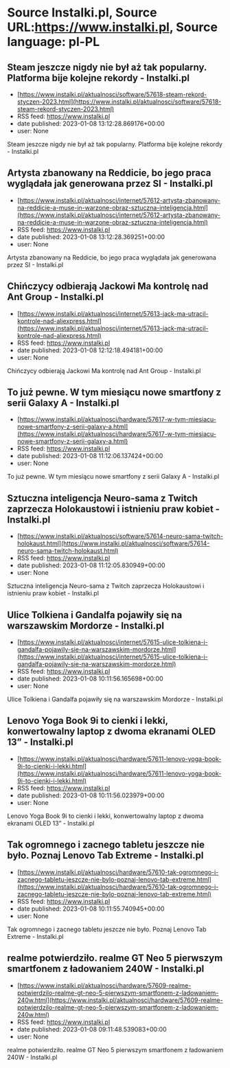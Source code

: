 # Source Instalki.pl, Source URL:https://www.instalki.pl, Source language: pl-PL

## Steam jeszcze nigdy nie był aż tak popularny. Platforma bije kolejne rekordy - Instalki.pl
 - [https://www.instalki.pl/aktualnosci/software/57618-steam-rekord-styczen-2023.html](https://www.instalki.pl/aktualnosci/software/57618-steam-rekord-styczen-2023.html)
 - RSS feed: https://www.instalki.pl
 - date published: 2023-01-08 13:12:28.869176+00:00
 - user: None

Steam jeszcze nigdy nie był aż tak popularny. Platforma bije kolejne rekordy - Instalki.pl

## Artysta zbanowany na Reddicie, bo jego praca wyglądała jak generowana przez SI - Instalki.pl
 - [https://www.instalki.pl/aktualnosci/internet/57612-artysta-zbanowany-na-reddicie-a-muse-in-warzone-obraz-sztuczna-inteligencja.html](https://www.instalki.pl/aktualnosci/internet/57612-artysta-zbanowany-na-reddicie-a-muse-in-warzone-obraz-sztuczna-inteligencja.html)
 - RSS feed: https://www.instalki.pl
 - date published: 2023-01-08 13:12:28.369251+00:00
 - user: None

Artysta zbanowany na Reddicie, bo jego praca wyglądała jak generowana przez SI - Instalki.pl

## Chińczycy odbierają Jackowi Ma kontrolę nad Ant Group - Instalki.pl
 - [https://www.instalki.pl/aktualnosci/internet/57613-jack-ma-utracil-kontrole-nad-aliexpress.html](https://www.instalki.pl/aktualnosci/internet/57613-jack-ma-utracil-kontrole-nad-aliexpress.html)
 - RSS feed: https://www.instalki.pl
 - date published: 2023-01-08 12:12:18.494181+00:00
 - user: None

Chińczycy odbierają Jackowi Ma kontrolę nad Ant Group - Instalki.pl

## To już pewne. W tym miesiącu nowe smartfony z serii Galaxy A - Instalki.pl
 - [https://www.instalki.pl/aktualnosci/hardware/57617-w-tym-miesiacu-nowe-smartfony-z-serii-galaxy-a.html](https://www.instalki.pl/aktualnosci/hardware/57617-w-tym-miesiacu-nowe-smartfony-z-serii-galaxy-a.html)
 - RSS feed: https://www.instalki.pl
 - date published: 2023-01-08 11:12:06.137424+00:00
 - user: None

To już pewne. W tym miesiącu nowe smartfony z serii Galaxy A - Instalki.pl

## Sztuczna inteligencja Neuro-sama z Twitch zaprzecza Holokaustowi i istnieniu praw kobiet - Instalki.pl
 - [https://www.instalki.pl/aktualnosci/software/57614-neuro-sama-twitch-holokaust.html](https://www.instalki.pl/aktualnosci/software/57614-neuro-sama-twitch-holokaust.html)
 - RSS feed: https://www.instalki.pl
 - date published: 2023-01-08 11:12:05.830949+00:00
 - user: None

Sztuczna inteligencja Neuro-sama z Twitch zaprzecza Holokaustowi i istnieniu praw kobiet - Instalki.pl

## Ulice Tolkiena i Gandalfa pojawiły się na warszawskim Mordorze - Instalki.pl
 - [https://www.instalki.pl/aktualnosci/internet/57615-ulice-tolkiena-i-gandalfa-pojawily-sie-na-warszawskim-mordorze.html](https://www.instalki.pl/aktualnosci/internet/57615-ulice-tolkiena-i-gandalfa-pojawily-sie-na-warszawskim-mordorze.html)
 - RSS feed: https://www.instalki.pl
 - date published: 2023-01-08 10:11:56.165698+00:00
 - user: None

Ulice Tolkiena i Gandalfa pojawiły się na warszawskim Mordorze - Instalki.pl

## Lenovo Yoga Book 9i to cienki i lekki, konwertowalny laptop z dwoma ekranami OLED 13” - Instalki.pl
 - [https://www.instalki.pl/aktualnosci/hardware/57611-lenovo-yoga-book-9i-to-cienki-i-lekki.html](https://www.instalki.pl/aktualnosci/hardware/57611-lenovo-yoga-book-9i-to-cienki-i-lekki.html)
 - RSS feed: https://www.instalki.pl
 - date published: 2023-01-08 10:11:56.023979+00:00
 - user: None

Lenovo Yoga Book 9i to cienki i lekki, konwertowalny laptop z dwoma ekranami OLED 13” - Instalki.pl

## Tak ogromnego i zacnego tabletu jeszcze nie było. Poznaj Lenovo Tab Extreme - Instalki.pl
 - [https://www.instalki.pl/aktualnosci/hardware/57610-tak-ogromnego-i-zacnego-tabletu-jeszcze-nie-bylo-poznaj-lenovo-tab-extreme.html](https://www.instalki.pl/aktualnosci/hardware/57610-tak-ogromnego-i-zacnego-tabletu-jeszcze-nie-bylo-poznaj-lenovo-tab-extreme.html)
 - RSS feed: https://www.instalki.pl
 - date published: 2023-01-08 10:11:55.740945+00:00
 - user: None

Tak ogromnego i zacnego tabletu jeszcze nie było. Poznaj Lenovo Tab Extreme - Instalki.pl

## realme potwierdziło. realme GT Neo 5 pierwszym smartfonem z ładowaniem 240W - Instalki.pl
 - [https://www.instalki.pl/aktualnosci/hardware/57609-realme-potwierdzilo-realme-gt-neo-5-pierwszym-smartfonem-z-ladowaniem-240w.html](https://www.instalki.pl/aktualnosci/hardware/57609-realme-potwierdzilo-realme-gt-neo-5-pierwszym-smartfonem-z-ladowaniem-240w.html)
 - RSS feed: https://www.instalki.pl
 - date published: 2023-01-08 09:11:48.539083+00:00
 - user: None

realme potwierdziło. realme GT Neo 5 pierwszym smartfonem z ładowaniem 240W - Instalki.pl
